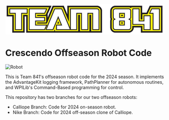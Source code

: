 
![Logo](/Team_841_logo.jpg)
# Crescendo Offseason Robot Code 
![Robot](/Calliope.jpg)

This is Team 841's offseason robot code for the 2024 season. It implements the AdvantageKit logging framework, PathPlanner for autonomous routines, and WPILib's Command-Based programming for control.

This repository has two branches for our two offseason robots:

- Calliope Branch: Code for 2024 on-season robot.
- Nike Branch: Code for 2024 off-season clone of Calliope.
